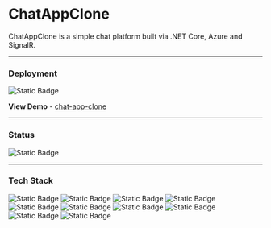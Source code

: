 # ChatAppClone
ChatAppClone is a simple chat platform built via .NET Core, Azure and SignalR.

<hr />

### Deployment
<img alt="Static Badge" src="https://img.shields.io/badge/Status-Waiting-4AC41C">

<strong>View Demo</strong> - <a href="/">chat-app-clone</a>
<hr />

### Status
<img alt="Static Badge" src="https://img.shields.io/badge/Status-In_Progess-%234AC41C">

<hr />

### Tech Stack

<p>
 <img alt="Static Badge" src="https://img.shields.io/badge/.NET Core 6.0-%E2%9C%93-blue">
  <img alt="Static Badge" src="https://img.shields.io/badge/EF Core-%E2%9C%93-%23C21325">
  <img alt="Static Badge" src="https://img.shields.io/badge/SQL Server-%E2%9C%93-brightgreen">
  <img alt="Static Badge" src="https://img.shields.io/badge/SignalR-%E2%9C%93-%23F6546A">
  <img alt="Static Badge" src="https://img.shields.io/badge/Azure-%E2%9C%93-%23764ABC">
  <img alt="Static Badge" src="https://img.shields.io/badge/EmailJS-%E2%9C%93-%23FFC0CB">
  <img alt="Static Badge" src="https://img.shields.io/badge/Cloudinary-%E2%9C%93-%233442CD">
  <img alt="Static Badge" src="https://img.shields.io/badge/HTML5-%E2%9C%93-%23800080">
  <img alt="Static Badge" src="https://img.shields.io/badge/CSS3-%E2%9C%93-%23008080">
  <img alt="Static Badge" src="https://img.shields.io/badge/Bootstrap-%E2%9C%93-red">
</p>
